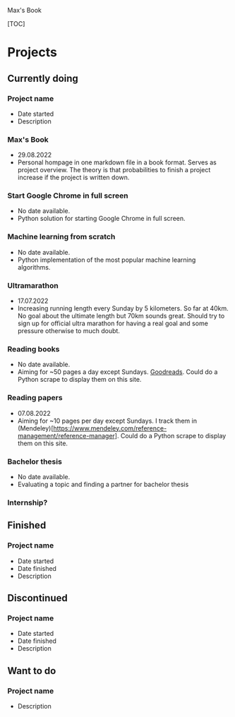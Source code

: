 Max's Book

[TOC]

# Projects
## Currently doing
### Project name 
- Date started
- Description

### Max's Book
- 29.08.2022
- Personal hompage in one markdown file in a book format. Serves as project overview. The theory is that probabilities to finish a project increase if the project is written down.

### Start Google Chrome in full screen
- No date available.
- Python solution for starting Google Chrome in full screen.

### Machine learning from scratch
- No date available.
- Python implementation of the most popular machine learning algorithms.

### Ultramarathon
- 17.07.2022
- Increasing running length every Sunday by 5 kilometers. So far at 40km. No goal about the ultimate length but 70km sounds great. Should try to sign up for official ultra marathon for having a real goal and some pressure otherwise to much doubt.

### Reading books
- No date available.
- Aiming for ~50 pages a day except Sundays. [Goodreads](https://www.goodreads.com/review/list/118878574?ref=nav_mybooks). Could do a Python scrape to display them on this site.

### Reading papers
- 07.08.2022
- Aiming for ~10 pages per day except Sundays. I track them in (Mendeley)[https://www.mendeley.com/reference-management/reference-manager]. Could do a Python scrape to display them on this site.

### Bachelor thesis
- No date available.
- Evaluating a topic and finding a partner for bachelor thesis 

### Internship?

## Finished

### Project name 
- Date started
- Date finished
- Description

## Discontinued

### Project name 
- Date started
- Date finished
- Description

## Want to do

### Project name 
- Description



